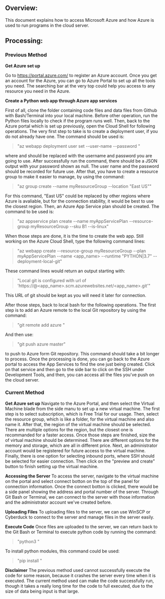 ## Overview:
This document explains how to access Microsoft Azure and how Azure is used to run programs in the cloud server.

## Processing:
  ### Previous Method 
  **Get Azure set up**
  
  Go to https://portal.azure.com/ to register an Azure account. Once you get an account for the Azure, you can go to Azure Portal to set up all the tools you need. The searching bar at the very top could help you access to any resource you need in the Azure.
  
  **Create a Python web app through Azure app services**
  
  First of all, clone the folder containing code files and data files from Github with Bash/Terminal into your local machine. 
  Before other operation, run the Python files locally to check if the program runs well.
  Then, back to the Azure portal which is set up previously, open the Cloud Shell for following operations.
  The very first step to take is to create a deployment user, if you do not already have one. The command should be used is:
  
  > "az webapp deployment user set --user-name <username> --password <password>"

  where <username> and <password> should be replaced with the username and password you are going to use. After successfully run the command, there should be a JSON output with your password shown as null.
  The user name and the password should be recorded for future use.
  After that, you have to create a resource group to make it easier to manage, by using the command:

  > "az group create --name myResourceGroup --location "East US""

  For this command, "East US" could be replaced by other regions where Azure is avaliable, but for the connection stability, it would be best to use the closest region.
  Then, an Azure App Service plan should be created. The command to be used is:

  > "az appservice plan create --name myAppServicePlan --resource-group myResourceGroup --sku B1 --is-linux"

  When those steps are done, it is the time to create the web app. Still working on the Azure Cloud Shell, type the following command lines:

  > "az webapp create --resource-group myResourceGroup --plan myAppServicePlan --name <app_name> --runtime "PYTHON|3.7" --deployment-local-git"

  These command lines would return an output starting with:

  > "Local git is configured with url of 'https://<username>@<app_name>.scm.azurewebsites.net/<app_name>.git'"

  This URL of git should be kept as you will need it later for connection.

  After those steps, back to local bash for the following operations. The first step is to add an Azure remote to the local Git repository by using the command:

  > "git remote add azure <deploymentLocalGitUrl-from-create-step>"

  And then use:

  > "git push azure master"

  to push to Azure form Git repository. This command should take a bit longer to process. Once the processing is done, you can go back to the Azure portal to access the App Services to find the one just being created. Click on that service and then go to the side bar to click on the SSH under Development Tools, and then, you can access all the files you've push on the cloud server.

  ### Current Method
  **Get Azure set up**
  Navigate to the Azure Portal, and then select the Virtual Machine blade from the side manu to set up a new virtual machine. The first step is to select subscription, which is Free Trial for our usage. Then, select the resource group, which is like a folder, for the virtual machine and also name it. After that, the region of the virtual machine should be selected. There are multiple options for the region, but the closest one is recommanded for a faster access. Once those steps are finished, size the of virtual machine should be determined. There are different options for the memory and storage, which are all in different price. Next, an administrator account would be registered for future access to the virtual machine. Finally, there is one option for selecting inbound ports, where SSH should be selected for easier connection. Then click on the "preview and create" button to finish setting up the virtual machine.

  **Accessing the Server**
  To access the server, navigate to the virtual machine on the portal and select connect botton on the top of the panel for connection information. Once the connect botton is clicked, there would be a side panel showing the address and portal number of the server. Through Git Bash or Terminal, we can connect to the server with those information and the administrator account we've created before.

  **Uploading Files**
  To uploading files to the server, we can use WinSCP or Cyberduck to connect to the server and manage files in the server easily. 

  **Execute Code**
  Once files are uploaded to the server, we can return back to the Git Bash or Terminal to execute python code by running the command:

  > "python3 <file name>"

  To install python modules, this command could be used:

  > "pip install <module name>"

  **Disclaimer**
  The previous method used cannot successfully execute the code for some reason, because it crashes the server every time when it is executed.
  The current method used can make the code successfully run, though it takes a really long time for the code to full executed, due to the size of data being input is that large.
